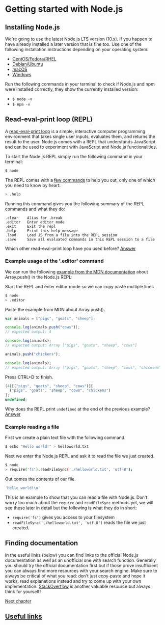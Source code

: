 # Getting started with Node.js

## <a name="installing-node">Installing Node.js</a>

We're going to use the latest Node.js LTS version (10.x). If you happen to have already installed a later version that is fine too. Use one of the following installation instructions depending on your operating system:

- [CentOS/Fedora/RHEL](https://github.com/nodesource/distributions#rpminstall)
- [Debian/Ubuntu](https://github.com/nodesource/distributions#debinstall)
- [macOS](https://nodejs.org/en/download/)
- [Windows](https://nodejs.org/en/download/)

Run the following commands in your terminal to check if Node.js and npm were installed correctly, they show the currently installed version:

- `$ node -v`
- `$ npm -v`

## <a name="node-repl">Read-eval-print loop (REPL)</a>

A [read-eval-print loop](https://en.wikipedia.org/wiki/Read%E2%80%93eval%E2%80%93print_loop) is a simple, interactive computer programming environment that takes single user inputs, evaluates them, and returns the result to the user. Node.js comes with a REPL that understands JavaScript and can be used to experiment with JavaScript and Node.js functionalities.

To start the Node.js REPL simply run the following command in your terminal:

```bash
$ node
```

The REPL comes with a [few commands](https://nodejs.org/en/knowledge/REPL/how-to-use-nodejs-repl/) to help you out, only one of which you need to know by heart:

```bash
> .help
```

Running this command gives you the following summary of the REPL commands and what they do:

```.break Sometimes you get stuck, this gets you out
.clear    Alias for .break
.editor   Enter editor mode
.exit     Exit the repl
.help     Print this help message
.load     Load JS from a file into the REPL session
.save     Save all evaluated commands in this REPL session to a file
```

Which other read-eval-print loop have you used before? [Answer](./Questions#browser-console)

### Example usage of the '.editor' command

We can run the following [example from the MDN documentation](https://developer.mozilla.org/en-US/docs/Web/JavaScript/Reference/Global_Objects/Array/push) about Array.push() in the Node.js REPL:

Start the REPL and enter editor mode so we can copy paste multiple lines

```bash
$ node
> .editor
```

Paste the example from MDN about Array.push().

```js
var animals = ["pigs", "goats", "sheep"];

console.log(animals.push("cows"));
// expected output: 4

console.log(animals);
// expected output: Array ["pigs", "goats", "sheep", "cows"]

animals.push("chickens");

console.log(animals);
// expected output: Array ["pigs", "goats", "sheep", "cows", "chickens"]
```

Press CTRL+D to finish.

```js
(4)[("pigs", "goats", "sheep", "cows")][
  ("pigs", "goats", "sheep", "cows", "chickens")
];
undefined;
```

Why does the REPL print `undefined` at the end of the previous example? [Answer](./Questions#undefined)

### Example reading a file

First we create a plain text file with the following command.

```bash
$ echo "Hello world!" > helloworld.txt
```

Next we enter the Node.js REPL and ask it to read the file we just created.

```bash
$ node
> require('fs').readFileSync('./helloworld.txt', 'utf-8');
```

Out comes the contents of our file.

```bash
'Hello world!\n'
```

This is an example to show that you can read a file with Node.js. Don't worry too much about the `require` and `readFileSync` methods yet, we will see these later in detail but the following is what they do in short:

- `require('fs')` gives you access to your filesystem
- `readFileSync('./helloworld.txt', 'utf-8')` reads the file we just created.

## <a name="finding-docs">Finding documentation</a>

In the useful links (below) you can find links to the official Node.js documentation as well as an unofficial one with search function. Generally you should try the official documentation first but if those prove insufficient you can always find more resources with your search engine. Make sure to always be critical of what you read: don't just copy-paste and hope it works, read explanations instead and try to come up with your own implementation. [StackOverflow](https://stackoverflow.com) is another valuable resource but always think for yourself!

[Next chapter](./Setting-up-a-Node.js-project)

## [Useful links](./Useful-links#getting-started)
